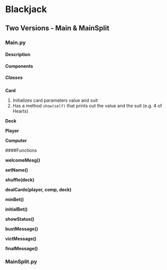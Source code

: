 # Blackjack

## Two Versions - Main & MainSplit

### Main.py

#### Description

#### Components

##### Classes

**Card** 
1. Initializes card paramaters value and suit
2. Has a method `show(self)` that prints out the value and the suit (e.g. 4 of Hearts)

**Deck**

**Player**

**Computer**

####Functions

**welcomeMesg()**

**setName()**

**shuffle(deck)**

**dealCards(player, comp, deck)**

**minBet()**

**initialBet()**

**showStatus()**

**bustMessage()**

**victMessage()**

**finalMessage()**

### MainSplit.py
